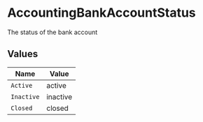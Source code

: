 # AccountingBankAccountStatus

The status of the bank account


## Values

| Name       | Value      |
| ---------- | ---------- |
| `Active`   | active     |
| `Inactive` | inactive   |
| `Closed`   | closed     |
